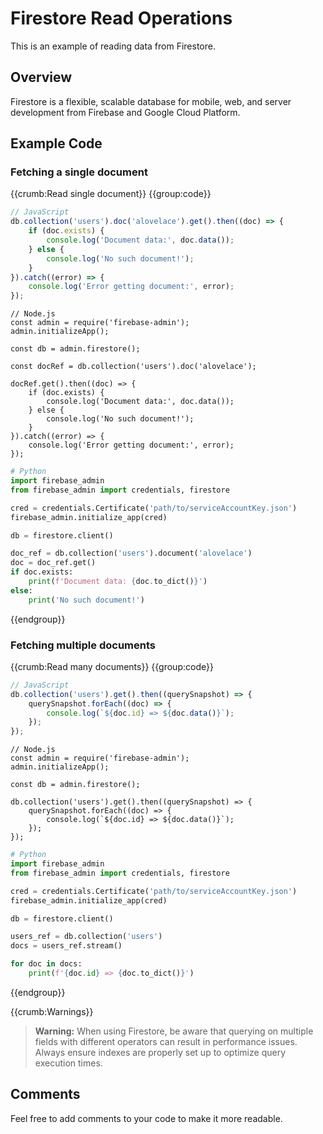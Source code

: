
# Firestore Read Operations

This is an example of reading data from Firestore.

## Overview

Firestore is a flexible, scalable database for mobile, web, and server development from Firebase and Google Cloud Platform.

## Example Code

### Fetching a single document
{{crumb:Read single document}}
{{group:code}}
```js
// JavaScript
db.collection('users').doc('alovelace').get().then((doc) => {
    if (doc.exists) {
        console.log('Document data:', doc.data());
    } else {
        console.log('No such document!');
    }
}).catch((error) => {
    console.log('Error getting document:', error);
});
```
```node
// Node.js
const admin = require('firebase-admin');
admin.initializeApp();

const db = admin.firestore();

const docRef = db.collection('users').doc('alovelace');

docRef.get().then((doc) => {
    if (doc.exists) {
        console.log('Document data:', doc.data());
    } else {
        console.log('No such document!');
    }
}).catch((error) => {
    console.log('Error getting document:', error);
});
```
```python
# Python
import firebase_admin
from firebase_admin import credentials, firestore

cred = credentials.Certificate('path/to/serviceAccountKey.json')
firebase_admin.initialize_app(cred)

db = firestore.client()

doc_ref = db.collection('users').document('alovelace')
doc = doc_ref.get()
if doc.exists:
    print(f'Document data: {doc.to_dict()}')
else:
    print('No such document!')
```
{{endgroup}}

### Fetching multiple documents

{{crumb:Read many documents}}
{{group:code}}
```js
// JavaScript
db.collection('users').get().then((querySnapshot) => {
    querySnapshot.forEach((doc) => {
        console.log(`${doc.id} => ${doc.data()}`);
    });
});
```
```node
// Node.js
const admin = require('firebase-admin');
admin.initializeApp();

const db = admin.firestore();

db.collection('users').get().then((querySnapshot) => {
    querySnapshot.forEach((doc) => {
        console.log(`${doc.id} => ${doc.data()}`);
    });
});
```
```python
# Python
import firebase_admin
from firebase_admin import credentials, firestore

cred = credentials.Certificate('path/to/serviceAccountKey.json')
firebase_admin.initialize_app(cred)

db = firestore.client()

users_ref = db.collection('users')
docs = users_ref.stream()

for doc in docs:
    print(f'{doc.id} => {doc.to_dict()}')
```
{{endgroup}}

{{crumb:Warnings}}

> **Warning:** When using Firestore, be aware that querying on multiple fields with different operators can result in performance issues. Always ensure indexes are properly set up to optimize query execution times.

## Comments

Feel free to add comments to your code to make it more readable.
